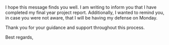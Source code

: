 I hope this message finds you well. I am writing to inform you that I have completed my final year project report. Additionally, I wanted to remind you, in case you were not aware, that I will be having my defense on Monday.

Thank you for your guidance and support throughout this process.

Best regards,
